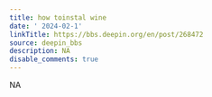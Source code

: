 ```yaml
---
title: how toinstal wine
date: ' 2024-02-1'
linkTitle: https://bbs.deepin.org/en/post/268472
source: deepin_bbs
description: NA
disable_comments: true
---
```

NA
